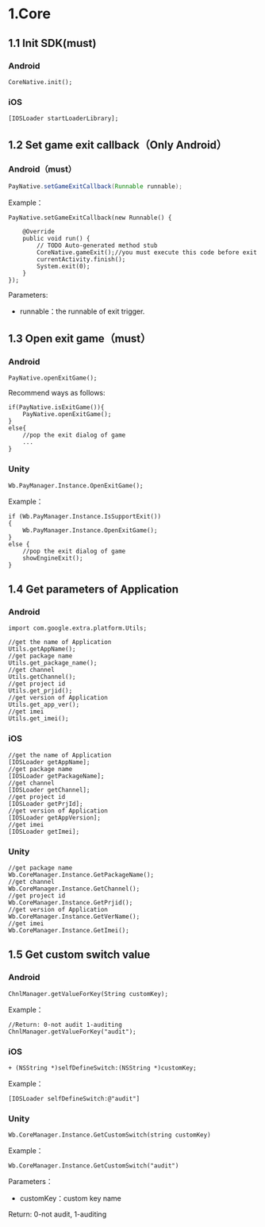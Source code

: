 # 1.Core

## 1.1 Init SDK\(must\)

### Android

```text
CoreNative.init();
```

### iOS

```text
[IOSLoader startLoaderLibrary];
```

## 1.2 Set game exit callback（Only Android）

### Android（must）

```java
PayNative.setGameExitCallback(Runnable runnable);
```

Example：

```text
PayNative.setGameExitCallback(new Runnable() {

    @Override
    public void run() {
        // TODO Auto-generated method stub
        CoreNative.gameExit();//you must execute this code before exit
        currentActivity.finish();
        System.exit(0);
    }
});
```

Parameters:

* runnable：the runnable of exit trigger.

## 1.3 Open exit game（must）

### Android

```text
PayNative.openExitGame();
```

Recommend ways as follows:

```text
if(PayNative.isExitGame()){
    PayNative.openExitGame();
}
else{
    //pop the exit dialog of game
    ...
}
```

### Unity

```text
Wb.PayManager.Instance.OpenExitGame();
```

Example：

```text
if (Wb.PayManager.Instance.IsSupportExit())
{
    Wb.PayManager.Instance.OpenExitGame();
}
else {
    //pop the exit dialog of game
    showEngineExit();
}
```

## 1.4 Get parameters of Application

### Android

```text
import com.google.extra.platform.Utils;

//get the name of Application
Utils.getAppName();
//get package name
Utils.get_package_name();
//get channel
Utils.getChannel();
//get project id
Utils.get_prjid();
//get version of Application
Utils.get_app_ver();
//get imei
Utils.get_imei();
```

### iOS

```text
//get the name of Application
[IOSLoader getAppName];
//get package name
[IOSLoader getPackageName];
//get channel
[IOSLoader getChannel];
//get project id
[IOSLoader getPrjId];
//get version of Application
[IOSLoader getAppVersion];
//get imei
[IOSLoader getImei];
```

### Unity

```text
//get package name
Wb.CoreManager.Instance.GetPackageName();
//get channel
Wb.CoreManager.Instance.GetChannel();
//get project id
Wb.CoreManager.Instance.GetPrjid();
//get version of Application
Wb.CoreManager.Instance.GetVerName();
//get imei
Wb.CoreManager.Instance.GetImei();
```

## 1.5 Get custom switch value

### Android

```text
ChnlManager.getValueForKey(String customKey);
```

Example：

```text
//Return: 0-not audit 1-auditing
ChnlManager.getValueForKey("audit");
```

### iOS

```text
+ (NSString *)selfDefineSwitch:(NSString *)customKey;
```

Example：

```text
[IOSLoader selfDefineSwitch:@"audit"]
```

### Unity

```text
Wb.CoreManager.Instance.GetCustomSwitch(string customKey)
```

Example：

```text
Wb.CoreManager.Instance.GetCustomSwitch("audit")
```

Parameters：

* customKey：custom key name

Return: 0-not audit, 1-auditing

